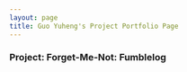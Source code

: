 ```yaml
---
layout: page
title: Guo Yuheng's Project Portfolio Page
---
```


### Project: Forget-Me-Not: Fumblelog
